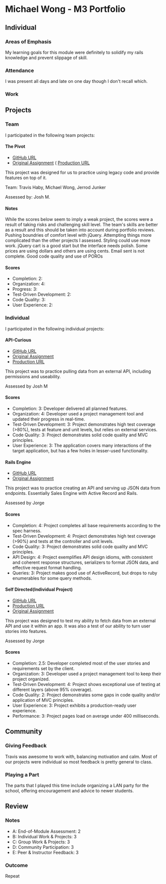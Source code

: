 # Michael Wong - M3 Portfolio

## Individual

### Areas of Emphasis

My learning goals for this module were definitely to solidify my rails knowledge
and prevent slippage of skill.

### Attendance

I was present all days and late on one day though I don't recall which.

### Work

## Projects

### Team

I participated in the following team projects:

#### The Pivot

* [GitHub URL](https://github.com/MikeJerrodTravis/the_pivot)
* [Original Assignment](https://github.com/turingschool/curriculum/blob/master/source/projects/apicurious.markdown)
( [Production URL](https://give-n-get-2.herokuapp.com/)

This project was designed for us to practice using legacy code and provide features
on top of it.

Team: Travis Haby, Michael Wong, Jerrod Junker

Assessed by: Josh M.

#### Notes

While the scores below seem to imply a weak project, the scores were a result of taking risks and challenging skill level. The team's skills are better as a result and this should be taken into account during portfolio reviews.
Pushing boundries of comfort level with jQuery. Attempting things more complicated than the other projects I assessed.
Styling could use more work.
jQuery cart is a good start but the interface needs polish. Some prices are using dollars and others are using cents. Email sent is not complete.
Good code quality and use of POROs

#### Scores

* Completion:              2:
* Organization:            4:
* Progress:                3:
* Test-Driven Development: 2:
* Code Quality:            3:
* User Experience:         2:

### Individual

I participated in the following individual projects:

#### API-Curious

* [GitHub URL](https://github.com/Kealii/API-Curious)
* [Original Assignment](https://github.com/turingschool/curriculum/blob/master/source/projects/apicurious.markdown)
* [Production URL](api-curious-wong.herokuapp.com)

This project was to practice pulling data from an external API, including permissions
and useability.

Assessed by Josh M

#### Scores

* Completion:              3: Developer delivered all planned features.
* Organization:            4: Developer used a project management tool and updated their progress in real-time.
* Test-Driven Development: 3: Project demonstrates high test coverage (>80%), tests at feature and unit levels, but relies on external services.
* Code Quality:            3: Project demonstrates solid code quality and MVC principles.
* User Experience:         3: The application covers many interactions of the target application, but has a few holes in lesser-used functionality.

#### Rails Engine

* [GitHub URL](https://github.com/Kealii/rails_engine)
* [Original Assignment](ttps://github.com/turingschool/curriculum/blob/master/source/projects/rales_engine.markdown)

This project was to practice creating an API and serving up JSON data from endpoints.
Essentially Sales Engine with Active Record and Rails.

Assessed by Jorge

#### Scores

* Completion:              4: Project completes all base requirements according to the spec harness.
* Test-Driven Development: 4: Project demonstrates high test coverage (>90%) and tests at the controller and unit levels.
* Code Quality:            3: Project demonstrates solid code quality and MVC principles.
* API Design:              4: Project exemplifies API design idioms, with consistent and coherent response structures, serializers to format JSON data, and effective request format handling.
* Queries:                 3: Project makes good use of ActiveRecord, but drops to ruby enumerables for some query methods.

#### Self Directed(Individual Project)

* [GitHub URL](https://github.com/Kealii/next_stop)
* [Production URL](http://nextstop-1507.herokuapp.com/ )
* [Original Assignment](https://github.com/turingschool/lesson_plans/blob/master/ruby_03-professional_rails_applications/self_directed_project.md)

This project was designed to test my ability to fetch data from an external API and use it within an app. It was also
a test of our ability to turn user stories into features.

Assessed by Jorge

#### Scores

* Completion:            2.5: Developer completed most of the user stories and requirements set by the client.
* Organization:            3: Developer used a project management tool to keep their project organized.
* Test-Driven Development: 4: Project shows exceptional use of testing at different layers (above 95% coverage).
* Code Quality:            2: Project demonstrates some gaps in code quality and/or application of MVC principles.
* User Experience:         3: Project exhibits a production-ready user experience.
* Performance:             3: Project pages load on average under 400 milliseconds.

## Community

### Giving Feedback

Travis was awesome to work with, balancing motivation and calm. Most of our projects were individual so most feedback is pretty general to class.

### Playing a Part

The parts that I played this time include organizing a LAN party for the school, offering encouragement and advice to
newer students.

## Review

### Notes

* A: End-of-Module Assessment: 2
* B: Individual Work & Projects: 3
* C: Group Work & Projects: 3
* D: Community Participation: 3
* E: Peer & Instructor Feedback: 3

### Outcome

Repeat
